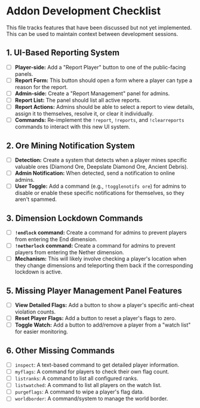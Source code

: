 # Addon Development Checklist

This file tracks features that have been discussed but not yet implemented. This can be used to maintain context between development sessions.

## 1. UI-Based Reporting System
- [ ] **Player-side:** Add a "Report Player" button to one of the public-facing panels.
- [ ] **Report Form:** This button should open a form where a player can type a reason for the report.
- [ ] **Admin-side:** Create a "Report Management" panel for admins.
- [ ] **Report List:** The panel should list all active reports.
- [ ] **Report Actions:** Admins should be able to select a report to view details, assign it to themselves, resolve it, or clear it individually.
- [ ] **Commands:** Re-implement the `!report`, `!reports`, and `!clearreports` commands to interact with this new UI system.

## 2. Ore Mining Notification System
- [ ] **Detection:** Create a system that detects when a player mines specific valuable ores (Diamond Ore, Deepslate Diamond Ore, Ancient Debris).
- [ ] **Admin Notification:** When detected, send a notification to online admins.
- [ ] **User Toggle:** Add a command (e.g., `!togglenotifs ore`) for admins to disable or enable these specific notifications for themselves, so they aren't spammed.

## 3. Dimension Lockdown Commands
- [ ] **`!endlock` command:** Create a command for admins to prevent players from entering the End dimension.
- [ ] **`!netherlock` command:** Create a command for admins to prevent players from entering the Nether dimension.
- [ ] **Mechanism:** This will likely involve checking a player's location when they change dimensions and teleporting them back if the corresponding lockdown is active.

## 5. Missing Player Management Panel Features
- [ ] **View Detailed Flags:** Add a button to show a player's specific anti-cheat violation counts.
- [ ] **Reset Player Flags:** Add a button to reset a player's flags to zero.
- [ ] **Toggle Watch:** Add a button to add/remove a player from a "watch list" for easier monitoring.

## 6. Other Missing Commands
- [ ] `inspect`: A text-based command to get detailed player information.
- [ ] `myflags`: A command for players to check their own flag count.
- [ ] `listranks`: A command to list all configured ranks.
- [ ] `listwatched`: A command to list all players on the watch list.
- [ ] `purgeflags`: A command to wipe a player's flag data.
- [ ] `worldborder`: A command/system to manage the world border.
